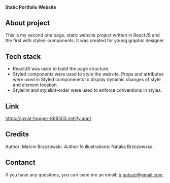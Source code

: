 #### Static Portfolio Website

## About project

This is my second one page, static website project written in ReactJS and the first with styled-components. It was created for young graphic designer. 

## Tech stack

- ReactJS was used to build the page structure.
- Styled components were used to style the website. Props and attributes were used in Styled componenets to display dynamic changes of style and element location.
- Stylelint and stylelint-order were used to enforce conventions in styles.

## Link
https://jovial-hopper-866503.netlify.app/

## Credits
Author: Marcin Brzozowski. Author fo illustrations: Natalia Brzozowska.

## Contanct
If you have any questions, you can send me an email: b.gataze@gmail.com.



